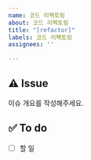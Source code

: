 ```yaml
---
name: 코드 리펙토링
about: 코드 리펙토링
title: "[refactor]"
labels: 코드 리펙토링
assignees: ''

---
```


## ⚠️ Issue
이슈 개요를 작성해주세요.

## ✅ To do
- [ ] 할 일
